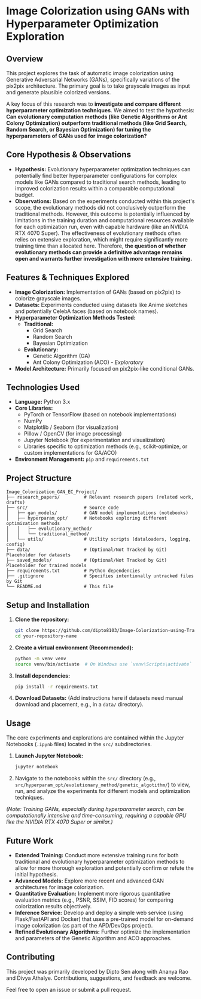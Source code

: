 # Image Colorization using GANs with Hyperparameter Optimization Exploration

## Overview

This project explores the task of automatic image colorization using Generative Adversarial Networks (GANs), specifically variations of the pix2pix architecture. The primary goal is to take grayscale images as input and generate plausible colorized versions.

A key focus of this research was to **investigate and compare different hyperparameter optimization techniques**. We aimed to test the hypothesis: **Can evolutionary computation methods (like Genetic Algorithms or Ant Colony Optimization) outperform traditional methods (like Grid Search, Random Search, or Bayesian Optimization) for tuning the hyperparameters of GANs used for image colorization?**

## Core Hypothesis & Observations

* **Hypothesis:** Evolutionary hyperparameter optimization techniques can potentially find better hyperparameter configurations for complex models like GANs compared to traditional search methods, leading to improved colorization results within a comparable computational budget.
* **Observations:** Based on the experiments conducted within this project's scope, the evolutionary methods did not conclusively outperform the traditional methods. However, this outcome is potentially influenced by limitations in the training duration and computational resources available for each optimization run, even with capable hardware (like an NVIDIA RTX 4070 Super). The effectiveness of evolutionary methods often relies on extensive exploration, which might require significantly more training time than allocated here. Therefore, **the question of whether evolutionary methods can provide a definitive advantage remains open and warrants further investigation with more extensive training.**

## Features & Techniques Explored

* **Image Colorization:** Implementation of GANs (based on pix2pix) to colorize grayscale images.
* **Datasets:** Experiments conducted using datasets like Anime sketches and potentially CelebA faces (based on notebook names).
* **Hyperparameter Optimization Methods Tested:**
    * **Traditional:**
        * Grid Search
        * Random Search
        * Bayesian Optimization
    * **Evolutionary:**
        * Genetic Algorithm (GA)
        * Ant Colony Optimization (ACO) - *Exploratory*
* **Model Architecture:** Primarily focused on pix2pix-like conditional GANs.

## Technologies Used

* **Language:** Python 3.x
* **Core Libraries:**
    * PyTorch or TensorFlow (based on notebook implementations)
    * NumPy
    * Matplotlib / Seaborn (for visualization)
    * Pillow / OpenCV (for image processing)
    * Jupyter Notebook (for experimentation and visualization)
    * Libraries specific to optimization methods (e.g., scikit-optimize, or custom implementations for GA/ACO)
* **Environment Management:** `pip` and `requirements.txt`

## Project Structure

```
Image_Colorization_GAN_EC_Project/
├── research_papers/         # Relevant research papers (related work, drafts)
├── src/                     # Source code
│   ├── gan_models/          # GAN model implementations (notebooks)
│   ├── hyperparam_opt/      # Notebooks exploring different optimization methods
│   │   ├── evolutionary_method/
│   │   └── traditional_method/
│   └── utils/               # Utility scripts (dataloaders, logging, config)
├── data/                    # (Optional/Not Tracked by Git) Placeholder for datasets
├── saved_models/            # (Optional/Not Tracked by Git) Placeholder for trained models
├── requirements.txt         # Python dependencies
├── .gitignore               # Specifies intentionally untracked files by Git
└── README.md                # This file
```

## Setup and Installation

1.  **Clone the repository:**
    ```bash
    git clone https://github.com/dipto8103/Image-Colorization-using-Traditional-and-Evolutionary-Methods.git
    cd your-repository-name
    ```

2.  **Create a virtual environment (Recommended):**
    ```bash
    python -m venv venv
    source venv/bin/activate  # On Windows use `venv\Scripts\activate`
    ```

3.  **Install dependencies:**
    ```bash
    pip install -r requirements.txt
    ```

4.  **Download Datasets:** (Add instructions here if datasets need manual download and placement, e.g., in a `data/` directory).

## Usage

The core experiments and explorations are contained within the Jupyter Notebooks (`.ipynb` files) located in the `src/` subdirectories.

1.  **Launch Jupyter Notebook:**
    ```bash
    jupyter notebook
    ```
2.  Navigate to the notebooks within the `src/` directory (e.g., `src/hyperparam_opt/evolutionary_method/genetic_algotithm/`) to view, run, and analyze the experiments for different models and optimization techniques.

*(Note: Training GANs, especially during hyperparameter search, can be computationally intensive and time-consuming, requiring a capable GPU like the NVIDIA RTX 4070 Super or similar.)*

## Future Work

* **Extended Training:** Conduct more extensive training runs for both traditional and evolutionary hyperparameter optimization methods to allow for more thorough exploration and potentially confirm or refute the initial hypothesis.
* **Advanced Models:** Explore more recent and advanced GAN architectures for image colorization.
* **Quantitative Evaluation:** Implement more rigorous quantitative evaluation metrics (e.g., PSNR, SSIM, FID scores) for comparing colorization results objectively.
* **Inference Service:** Develop and deploy a simple web service (using Flask/FastAPI and Docker) that uses a pre-trained model for on-demand image colorization (as part of the APD/DevOps project).
* **Refined Evolutionary Algorithms:** Further optimize the implementation and parameters of the Genetic Algorithm and ACO approaches.

## Contributing

This project was primarily developed by Dipto Sen along with Ananya Rao and Divya Athalye. Contributions, suggestions, and feedback are welcome.

Feel free to open an issue or submit a pull request.
